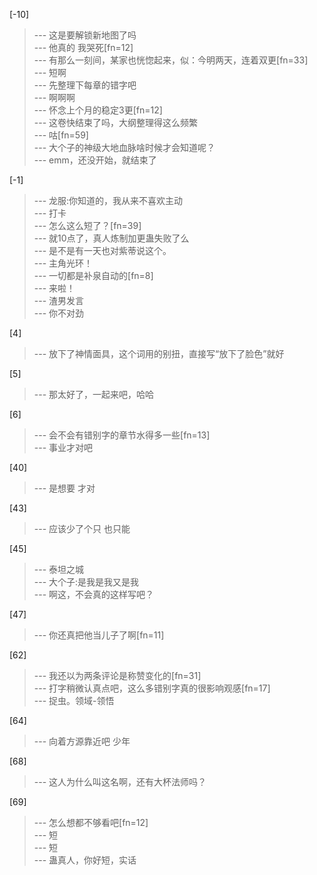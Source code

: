 
[-10] 
>--- 这是要解锁新地图了吗<br>
>--- 他真的 我哭死[fn=12]<br>
>--- 有那么一刻间，某家也恍惚起来，似：今明两天，连着双更[fn=33]<br>
>--- 短啊<br>
>--- 先整理下每章的错字吧<br>
>--- 啊啊啊<br>
>--- 怀念上个月的稳定3更[fn=12]<br>
>--- 这卷快结束了吗，大纲整理得这么频繁<br>
>--- 咕[fn=59]<br>
>--- 大个子的神级大地血脉啥时候才会知道呢？<br>
>--- emm，还没开始，就结束了<br>

[-1] 
>--- 龙服:你知道的，我从来不喜欢主动<br>
>--- 打卡<br>
>--- 怎么这么短了？[fn=39]<br>
>--- 就10点了，真人炼制加更蛊失败了么<br>
>--- 是不是有一天也对紫蒂说这个。<br>
>--- 主角光环！<br>
>--- 一切都是补泉自动的[fn=8]<br>
>--- 来啦！<br>
>--- 渣男发言<br>
>--- 你不对劲<br>

[4] 
>--- 放下了神情面具，这个词用的别扭，直接写“放下了脸色”就好<br>

[5] 
>--- 那太好了，一起来吧，哈哈<br>

[6] 
>--- 会不会有错别字的章节水得多一些[fn=13]<br>
>--- 事业才对吧<br>

[40] 
>--- 是想要
才对<br>

[43] 
>--- 应该少了个只
也只能<br>

[45] 
>--- 泰坦之城<br>
>--- 大个子:是我是我又是我<br>
>--- 啊这，不会真的这样写吧？<br>

[47] 
>--- 你还真把他当儿子了啊[fn=11]<br>

[62] 
>--- 我还以为两条评论是称赞变化的[fn=31]<br>
>--- 打字稍微认真点吧，这么多错别字真的很影响观感[fn=17]<br>
>--- 捉虫。领域-领悟<br>

[64] 
>--- 向着方源靠近吧
少年<br>

[68] 
>--- 这人为什么叫这名啊，还有大杯法师吗？<br>

[69] 
>--- 怎么想都不够看吧[fn=12]<br>
>--- 短<br>
>--- 短<br>
>--- 蛊真人，你好短，实话<br>
